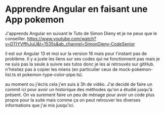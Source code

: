 # Apprendre Angular en faisant une App pokemon

J'apprends Angular en suivant le Tuto de Simon Dieny et je ne peux que le conseiller.
https://www.youtube.com/watch?v=DTIYVffhJuU&t=1535s&ab_channel=SimonDieny-CodeSenior

il est sur Angular 13 et moi sur la version 16 mais pour l'instant pas de problème. 
Il y a juste les liens sur ses codes qui ne fonctionnent pas mais je ne suis pas la seule à suivre ses tutos donc je les ai retrouvés sur gitHub. n'hésitez pas à copier les miens (en particulier ceux de mock-pokemon-list.ts et pokemon-type-color-pipe.ts).

au moment ou j'écris cela j'en suis à 3h de vidéo. J'ai decidé de faire un commit ici pour avoir un historique des méthodes qu'on a étudié jusqu'à présent.
On va surement faire un peu de ménage pour avoir un code plus propre pour la suite mais comme ça on peut retrouver les diverses informations que j'ai mis jusqu'ici.

